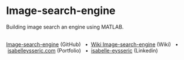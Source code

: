 # Image-search-engine
Building image search an engine using MATLAB.
<br/>
<br/>

[Image-search-engine](https://github.com/isabelleysseric/Image-search-engine) (GitHub)
&nbsp; • &nbsp;[Wiki Image-search-engine](https://github.com/isabelleysseric/Image-search-engine/wiki) (Wiki)
&nbsp; • &nbsp;[isabelleysseric.com](https://isabelleysseric.com) (Portfolio)
&nbsp; • &nbsp;[isabelle-eysseric](https://www.linkedin.com/in/isabelle-eysseric/) (Linkedin)  
<br/>
<br/>
